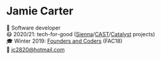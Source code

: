 # Jamie Carter

🍔  Software developer  
😷  2020/21: tech-for-good ([Sienna](https://siennadev.com)/[CAST](https://www.wearecast.org.uk/)/[Catalyst](https://www.thecatalyst.org.uk/) projects)  
🎓  Winter 2019: [Founders and Coders](https://foundersandcoders.com) (FAC18)   
📧  jc2820@hotmail.com  
